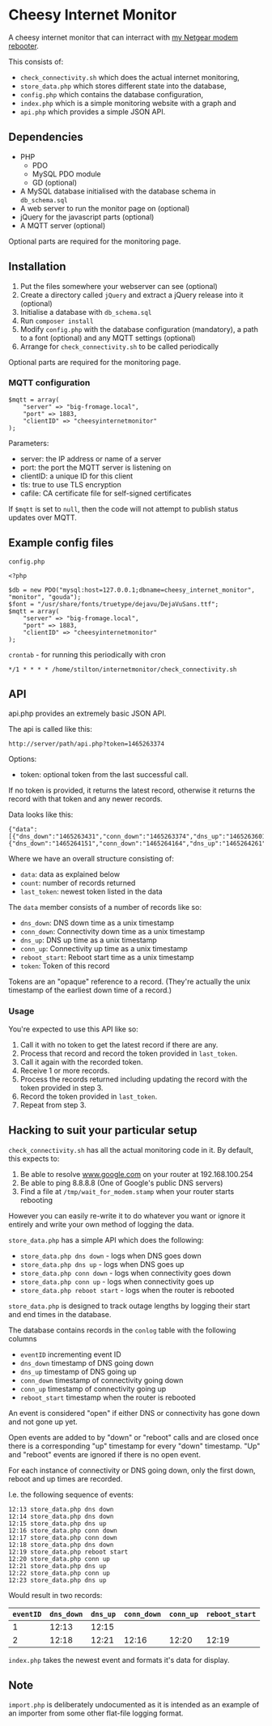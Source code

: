 # Cheesy Internet Monitor

A cheesy internet monitor that can interract with [my Netgear modem rebooter](https://github.com/SkUrRiEr/netgear_modem_rebooter).

This consists of:
 - `check_connectivity.sh` which does the actual internet monitoring,
 - `store_data.php` which stores different state into the database,
 - `config.php` which contains the database configuration,
 - `index.php` which is a simple monitoring website with a graph and
 - `api.php` which provides a simple JSON API.

## Dependencies

 - PHP
   - PDO
   - MySQL PDO module
   - GD (optional)
 - A MySQL database initialised with the database schema in `db_schema.sql`
 - A web server to run the monitor page on (optional)
 - jQuery for the javascript parts (optional)
 - A MQTT server (optional)

Optional parts are required for the monitoring page.

## Installation

1. Put the files somewhere your webserver can see (optional)
2. Create a directory called `jQuery` and extract a jQuery release into it (optional)
3. Initialise a database with `db_schema.sql`
4. Run `composer install`
5. Modify `config.php` with the database configuration (mandatory), a path to a font (optional) and any MQTT settings (optional)
6. Arrange for `check_connectivity.sh` to be called periodically

Optional parts are required for the monitoring page.

### MQTT configuration

```
$mqtt = array(
    "server" => "big-fromage.local",
    "port" => 1883,
    "clientID" => "cheesyinternetmonitor"
);
```

Parameters:
 - server: the IP address or name of a server
 - port: the port the MQTT server is listening on
 - clientID: a unique ID for this client
 - tls: true to use TLS encryption
 - cafile: CA certificate file for self-signed certificates

If `$mqtt` is set to `null`, then the code will not attempt to publish status updates over MQTT.

## Example config files

`config.php`
```
<?php

$db = new PDO("mysql:host=127.0.0.1;dbname=cheesy_internet_monitor", "monitor", "gouda");
$font = "/usr/share/fonts/truetype/dejavu/DejaVuSans.ttf";
$mqtt = array(
    "server" => "big-fromage.local",
    "port" => 1883,
    "clientID" => "cheesyinternetmonitor"
);
```

`crontab` - for running this periodically with cron
```
*/1 * * * * /home/stilton/internetmonitor/check_connectivity.sh
```

## API

api.php provides an extremely basic JSON API.

The api is called like this:

```
http://server/path/api.php?token=1465263374
```

Options:
 - token: optional token from the last successful call.

If no token is provided, it returns the latest record, otherwise it returns the record with that token and any newer records.

Data looks like this:
```
{"data":[{"dns_down":"1465263431","conn_down":"1465263374","dns_up":"1465263601","conn_up":"1465263604","reboot_start":"1465263464","token":"1465263374"},{"dns_down":"1465264151","conn_down":"1465264164","dns_up":"1465264261","conn_up":"1465264264","reboot_start":null,"token":"1465264151"}],"count":2,"last_token":"1465264151"}
```

Where we have an overall structure consisting of:
 - `data`: data as explained below
 - `count`: number of records returned
 - `last_token`: newest token listed in the data

The `data` member consists of a number of records like so:
 - `dns_down`: DNS down time as a unix timestamp
 - `conn_down`: Connectivity down time as a unix timestamp
 - `dns_up`: DNS up time as a unix timestamp
 - `conn_up`: Connectivity up time as a unix timestamp
 - `reboot_start`: Reboot start time as a unix timestamp
 - `token`: Token of this record

Tokens are an "opaque" reference to a record. (They're actually the unix timestamp of the earliest down time of a record.)

### Usage

You're expected to use this API like so:

1. Call it with no token to get the latest record if there are any.
2. Process that record and record the token provided in `last_token`.
3. Call it again with the recorded token.
4. Receive 1 or more records.
5. Process the records returned including updating the record with the token provided in step 3.
6. Record the token provided in `last_token`.
7. Repeat from step 3.

## Hacking to suit your particular setup

`check_connectivity.sh` has all the actual monitoring code in it. By default, this expects to:

1. Be able to resolve www.google.com on your router at 192.168.100.254
2. Be able to ping 8.8.8.8 (One of Google's public DNS servers)
3. Find a file at `/tmp/wait_for_modem.stamp` when your router starts rebooting

However you can easily re-write it to do whatever you want or ignore it entirely and write your own method of logging the data.

`store_data.php` has a simple API which does the following:
 - `store_data.php dns down` - logs when DNS goes down
 - `store_data.php dns up` - logs when DNS goes up
 - `store_data.php conn down` - logs when connectivity goes down
 - `store_data.php conn up` - logs when connectivity goes up
 - `store_data.php reboot start` - logs when the router is rebooted

`store_data.php` is designed to track outage lengths by logging their start and end times in the database.

The database contains records in the `conlog` table with the following columns
 - `eventID` incrementing event ID
 - `dns_down` timestamp of DNS going down
 - `dns_up` timestamp of DNS going up
 - `conn_down` timestamp of connectivity going down
 - `conn_up` timestamp of connectivity going up
 - `reboot_start` timestamp when the router is rebooted

An event is considered "open" if either DNS or connectivity has gone down and not gone up yet.

Open events are added to by "down" or "reboot" calls and are closed once there is a corresponding "up" timestamp for every "down" timestamp. "Up" and "reboot" events are ignored if there is no open event.

For each instance of connectivity or DNS going down, only the first down, reboot and up times are recorded.

I.e. the following sequence of events:

```
12:13 store_data.php dns down
12:14 store_data.php dns down
12:15 store_data.php dns up
12:16 store_data.php conn down
12:17 store_data.php conn down
12:18 store_data.php dns down
12:19 store_data.php reboot start
12:20 store_data.php conn up
12:21 store_data.php dns up
12:22 store_data.php conn up
12:23 store_data.php dns up
```

Would result in two records:

| `eventID` | `dns_down` | `dns_up` | `conn_down` | `conn_up` | `reboot_start` |
| --------- | ---------- | -------- | ----------- | --------- | -------------- |
| 1         | 12:13      | 12:15    |             |           |                |
| 2         | 12:18      | 12:21    | 12:16       | 12:20     | 12:19          |

`index.php` takes the newest event and formats it's data for display.

## Note

`import.php` is deliberately undocumented as it is intended as an example of an importer from some other flat-file logging format.
